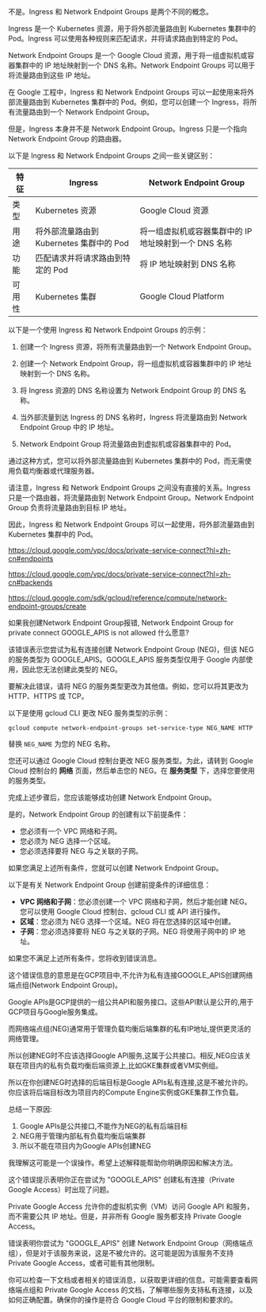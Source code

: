 
不是。Ingress 和 Network Endpoint Groups 是两个不同的概念。

Ingress 是一个 Kubernetes 资源，用于将外部流量路由到 Kubernetes 集群中的 Pod。Ingress 可以使用各种规则来匹配请求，并将请求路由到特定的 Pod。

Network Endpoint Groups 是一个 Google Cloud 资源，用于将一组虚拟机或容器集群中的 IP 地址映射到一个 DNS 名称。Network Endpoint Groups 可以用于将流量路由到这些 IP 地址。

在 Google 工程中，Ingress 和 Network Endpoint Groups 可以一起使用来将外部流量路由到 Kubernetes 集群中的 Pod。例如，您可以创建一个 Ingress，将所有流量路由到一个 Network Endpoint Group。

但是，Ingress 本身并不是 Network Endpoint Group。Ingress 只是一个指向 Network Endpoint Group 的路由器。

以下是 Ingress 和 Network Endpoint Groups 之间一些关键区别：

| 特征 | Ingress | Network Endpoint Group |
|---|---|---|
| 类型 | Kubernetes 资源 | Google Cloud 资源 |
| 用途 | 将外部流量路由到 Kubernetes 集群中的 Pod | 将一组虚拟机或容器集群中的 IP 地址映射到一个 DNS 名称 |
| 功能 | 匹配请求并将请求路由到特定的 Pod | 将 IP 地址映射到 DNS 名称 |
| 可用性 | Kubernetes 集群 | Google Cloud Platform |


以下是一个使用 Ingress 和 Network Endpoint Groups 的示例：

1. 创建一个 Ingress 资源，将所有流量路由到一个 Network Endpoint Group。

2. 创建一个 Network Endpoint Group，将一组虚拟机或容器集群中的 IP 地址映射到一个 DNS 名称。

3. 将 Ingress 资源的 DNS 名称设置为 Network Endpoint Group 的 DNS 名称。

4. 当外部流量到达 Ingress 的 DNS 名称时，Ingress 将流量路由到 Network Endpoint Group 中的 IP 地址。

5. Network Endpoint Group 将流量路由到虚拟机或容器集群中的 Pod。

通过这种方式，您可以将外部流量路由到 Kubernetes 集群中的 Pod，而无需使用负载均衡器或代理服务器。

请注意，Ingress 和 Network Endpoint Groups 之间没有直接的关系。Ingress 只是一个路由器，将流量路由到 Network Endpoint Group。Network Endpoint Group 负责将流量路由到目标 IP 地址。

因此，Ingress 和 Network Endpoint Groups 可以一起使用，将外部流量路由到 Kubernetes 集群中的 Pod。


https://cloud.google.com/vpc/docs/private-service-connect?hl=zh-cn#endpoints


https://cloud.google.com/vpc/docs/private-service-connect?hl=zh-cn#backends

https://cloud.google.com/sdk/gcloud/reference/compute/network-endpoint-groups/create


如果我创建Network Endpoint Group报错,  Network Endpoint Group for private connect GOOGLE_APIS is not allowed 什么愿意?


该错误表示您尝试为私有连接创建 Network Endpoint Group (NEG)，但该 NEG 的服务类型为 GOOGLE_APIS。GOOGLE_APIS 服务类型仅用于 Google 内部使用，因此您无法创建此类型的 NEG。

要解决此错误，请将 NEG 的服务类型更改为其他值。例如，您可以将其更改为 HTTP、HTTPS 或 TCP。

以下是使用 gcloud CLI 更改 NEG 服务类型的示例：

```
gcloud compute network-endpoint-groups set-service-type NEG_NAME HTTP
```

替换 `NEG_NAME` 为您的 NEG 名称。

您还可以通过 Google Cloud 控制台更改 NEG 服务类型。为此，请转到 Google Cloud 控制台的 **网络** 页面，然后单击您的 NEG。在 **服务类型** 下，选择您要使用的服务类型。

完成上述步骤后，您应该能够成功创建 Network Endpoint Group。



是的，Network Endpoint Group 的创建有以下前提条件：

* 您必须有一个 VPC 网络和子网。
* 您必须为 NEG 选择一个区域。
* 您必须选择要将 NEG 与之关联的子网。

如果您满足上述所有条件，您就可以创建 Network Endpoint Group。

以下是有关 Network Endpoint Group 创建前提条件的详细信息：

* **VPC 网络和子网**：您必须创建一个 VPC 网络和子网，然后才能创建 NEG。您可以使用 Google Cloud 控制台、gcloud CLI 或 API 进行操作。
* **区域**：您必须为 NEG 选择一个区域。NEG 将在您选择的区域中创建。
* **子网**：您必须选择要将 NEG 与之关联的子网。NEG 将使用子网中的 IP 地址。

如果您不满足上述所有条件，您将收到错误消息。

 这个错误信息的意思是在GCP项目中,不允许为私有连接GOOGLE_APIS创建网络端点组(Network Endpoint Group)。

Google APIs是GCP提供的一组公共API和服务接口。这些API默认是公开的,用于GCP项目与Google服务集成。

而网络端点组(NEG)通常用于管理负载均衡后端集群的私有IP地址,提供更灵活的网络管理。

所以创建NEG时不应该选择Google API服务,这属于公共接口。相反,NEG应该关联在项目内的私有负载均衡后端资源上,比如GKE集群或者VM实例组。

所以在你创建NEG时选择的后端目标是Google APIs私有连接,这是不被允许的。你应该将后端目标改为项目内的Compute Engine实例或GKE集群工作负载。

总结一下原因:

1. Google APIs是公共接口,不能作为NEG的私有后端目标
2. NEG用于管理内部私有负载均衡后端集群
3. 所以不能在项目内为Google APIs创建NEG

我理解这可能是一个误操作。希望上述解释能帮助你明确原因和解决方法。


这个错误提示表明你正在尝试为 "GOOGLE_APIS" 创建私有连接（Private Google Access）时出现了问题。

Private Google Access 允许你的虚拟机实例（VM）访问 Google API 和服务，而不需要公共 IP 地址。但是，并非所有 Google 服务都支持 Private Google Access。

错误表明你尝试为 "GOOGLE_APIS" 创建 Network Endpoint Group（网络端点组），但是对于该服务来说，这是不被允许的。这可能是因为该服务不支持 Private Google Access，或者可能有其他限制。

你可以检查一下文档或者相关的错误消息，以获取更详细的信息。可能需要查看网络端点组和 Private Google Access 的文档，了解哪些服务支持私有连接，以及如何正确配置。确保你的操作是符合 Google Cloud 平台的限制和要求的。
